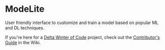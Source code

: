 # ModeLite
User friendly interface to customize and train a model based on popular ML and DL techniques.

If you're here for a [Delta Winter of Code](https://dwoc.io) project, check out the [Contributor's Guide](https://github.com/pavi114/ModeLite/wiki/Contributor's-Guide) in the Wiki.
